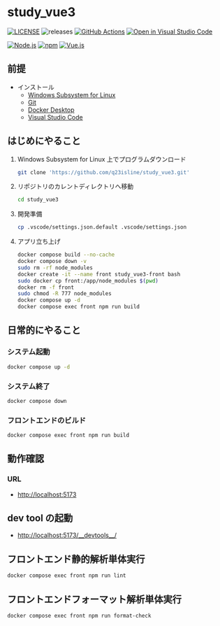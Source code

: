 # study_vue3

[![LICENSE](https://img.shields.io/badge/license-MIT-green.svg)](./LICENSE)
![releases](https://img.shields.io/github/release/q23isline/study_vue3.svg?logo=github)
[![GitHub Actions](https://github.com/q23isline/study_vue3/actions/workflows/ci.yml/badge.svg)](https://github.com/q23isline/study_vue3/actions/workflows/ci.yml)
[![Open in Visual Studio Code](https://img.shields.io/static/v1?logo=visualstudiocode&label=&message=Open%20in%20Visual%20Studio%20Code&labelColor=555555&color=007acc&logoColor=007acc)](https://open.vscode.dev/q23isline/study_vue3)

[![Node.js](https://img.shields.io/static/v1?logo=node.js&label=Node.js&message=v20.15.0&labelColor=555555&color=339933&logoColor=339933)](https://nodejs.org)
[![npm](https://img.shields.io/static/v1?logo=npm&label=npm&message=v10.7.0&labelColor=555555&color=CB3837&logoColor=CB3837)](https://www.npmjs.com/)
[![Vue.js](https://img.shields.io/static/v1?logo=vue.js&label=Vue.js&message=v3.4.37&labelColor=555555&color=4FC08D&logoColor=4FC08D)](https://ja.vuejs.org/)

## 前提

- インストール
  - [Windows Subsystem for Linux](https://learn.microsoft.com/ja-jp/windows/wsl/)
  - [Git](https://git-scm.com/)
  - [Docker Desktop](https://www.docker.com/ja-jp/products/docker-desktop/)
  - [Visual Studio Code](https://code.visualstudio.com/)

## はじめにやること

1. Windows Subsystem for Linux 上でプログラムダウンロード

    ```bash
    git clone 'https://github.com/q23isline/study_vue3.git'
    ```

2. リポジトリのカレントディレクトリへ移動

    ```bash
    cd study_vue3
    ```

3. 開発準備

    ```bash
    cp .vscode/settings.json.default .vscode/settings.json
    ```

4. アプリ立ち上げ

    ```bash
    docker compose build --no-cache
    docker compose down -v
    sudo rm -rf node_modules
    docker create -it --name front study_vue3-front bash
    sudo docker cp front:/app/node_modules $(pwd)
    docker rm -f front
    sudo chmod -R 777 node_modules
    docker compose up -d
    docker compose exec front npm run build
    ```

## 日常的にやること

### システム起動

```bash
docker compose up -d
```

### システム終了

```bash
docker compose down
```

### フロントエンドのビルド

```bash
docker compose exec front npm run build
```

## 動作確認

### URL

- <http://localhost:5173>

## dev tool の起動

- <http://localhost:5173/__devtools__/>

## フロントエンド静的解析単体実行

```bash
docker compose exec front npm run lint
```

## フロントエンドフォーマット解析単体実行

```bash
docker compose exec front npm run format-check
```
